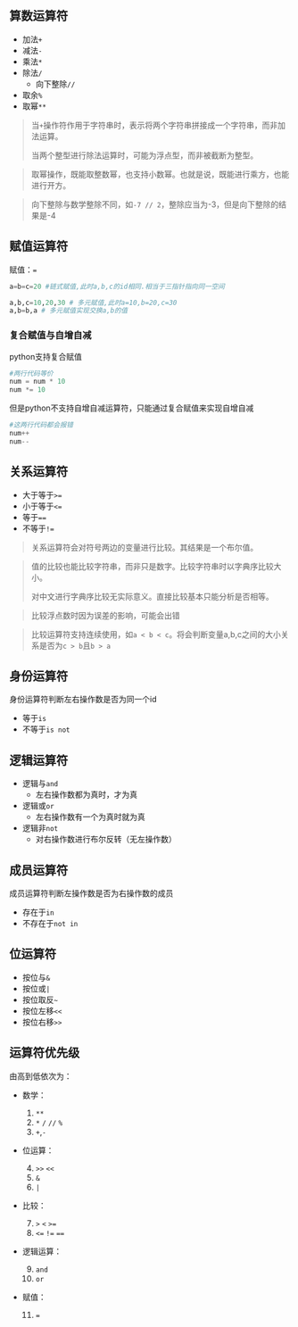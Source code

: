 ## 算数运算符

 - 加法`+`	
 - 减法`-`	
 - 乘法`*`	
 - 除法`/`	
	 - 向下整除`//`
- 取余`%`	
- 取幂`**`

> 当`+`操作符作用于字符串时，表示将两个字符串拼接成一个字符串，而非加法运算。
> 
> 当两个整型进行除法运算时，可能为浮点型，而非被截断为整型。

> 取幂操作，既能取整数幂，也支持小数幂。也就是说，既能进行乘方，也能进行开方。

> 向下整除与数学整除不同，如`-7 // 2`，整除应当为-3，但是向下整除的结果是-4

## 赋值运算符
赋值：`=`

```python
a=b=c=20 #链式赋值,此时a,b,c的id相同.相当于三指针指向同一空间

a,b,c=10,20,30 # 多元赋值,此时a=10,b=20,c=30
a,b=b,a # 多元赋值实现交换a,b的值
```
### 复合赋值与自增自减
python支持复合赋值
```python
#两行代码等价
num = num * 10
num *= 10
```

但是python不支持自增自减运算符，只能通过复合赋值来实现自增自减
```python
#这两行代码都会报错
num++
num--
``` 
## 关系运算符

- 大于等于`>=`	
- 小于等于`<=`	
- 等于`==`	
- 不等于`!=`

> 关系运算符会对符号两边的变量进行比较。其结果是一个布尔值。

> 值的比较也能比较字符串，而非只是数字。比较字符串时以字典序比较大小。
>
> 对中文进行字典序比较无实际意义。直接比较基本只能分析是否相等。

> 比较浮点数时因为误差的影响，可能会出错

> 比较运算符支持连续使用，如`a < b < c`。将会判断变量a,b,c之间的大小关系是否为`c > b`且`b > a`

## 身份运算符

身份运算符判断左右操作数是否为同一个id

- 等于`is`	
- 不等于`is not`

## 逻辑运算符

- 逻辑与`and`	
	- 左右操作数都为真时，才为真
- 逻辑或`or`	
	- 左右操作数有一个为真时就为真
- 逻辑非`not`	
	- 对右操作数进行布尔反转（无左操作数）

## 成员运算符

成员运算符判断左操作数是否为右操作数的成员

- 存在于`in`	
- 不存在于`not in`


## 位运算符

- 按位与`&`	
- 按位或`|`	
- 按位取反`~`
- 按位左移`<<`	
- 按位右移`>>`	

## 运算符优先级
由高到低依次为：

 - 数学：
	1. `**`
	2. `*` `/` `//` `%`
	3. `+`,`-`	

- 位运算：

	4. `>>` `<<`
	5. `&`
	6. `|`

- 比较：

	7. `>` `<` `>=`
	8. `<=` `!=` `==`

- 逻辑运算：

	9. `and`
	10. `or`

- 赋值：

	11. `=`

